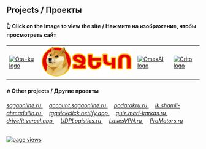 ## Projects / Проекты

#### 👆 Click on the image to view the site / Нажмите на изображение, чтобы просмотреть сайт
<table>
  <tr>
    <td>
      <a href="https://ota-ku.am">
        <img src="https://ota-ku.am/img/ota-ku-kashima.png" alt="Ota-ku logo" style="width: 400px;">
      </a>
    </td>
    <td>
      <a href="https://jacko-food.github.io/jacko/">
        <img src="https://github.com/jacko-food/jacko/blob/main/assets/img/jacko/jacko-logo-template-3.png" alt="Jacko logo" style="width: 400px;">
      </a>
    </td>
    <td>
      <a href="https://www.omexai.com/">
        <img src="https://dev.omexai.com/images/logo.svg" alt="OmexAI logo" style="width: 400px;">
      </a>
    </td>
    <td>
      <a href="https://w33bvgl.github.io/Crito/">
        <img src="https://w33bvgl.github.io/Crito/img/Logo.png" alt="Crito logo" style="width: 400px;">
      </a>
    </td>
  </tr>
</table>

#### 🔥 Other projects / Другие проекты
<div>
  <a href="https://sagaonline.ru/">
    <i>sagaonline.ru</i>
  </a>
  ㅤ
  <a href="https://account.sagaonline.ru/">
    <i>account.sagaonline.ru</i>
  </a>
  ㅤ
  <a href="https://podarokru.ru/">
    <i>podarokru.ru</i>
  </a>
  ㅤ
  <a href="https://lk.shamil-ahmadullin.ru/">
    <i>lk.shamil-ahmadullin.ru</i>
  </a>
  ㅤ
  <a href="https://tgquickclick.netlify.app/">
    <i>tgquickclick.netlify.app</i>
  </a>
  ㅤ
  <a href="https://quiz.mari-karkas.ru/">
    <i>quiz.mari-karkas.ru</i>
  </a>
  ㅤ
  <a href="https://drive-fit.vercel.app/">
    <i>drivefit.vercel.app</i>
  </a>
  ㅤ
  <a href="https://w33bvgl.github.io/UDPLogistics/">
    <i>UDPLogistics.ru</i>
  </a>
    ㅤ
  <a href="https://w33bvgl.github.io/LasesVPN/">
    <i>LasesVPN.ru</i>
  </a>
    ㅤ
  <a href="https://w33bvgl.github.io/ProMotors/">
    <i>ProMotors.ru</i>
  </a>
</div>
<br>

<p align="left">
  <a href="https://github.com/w33bvGL/w33bvGL">
    <img src="https://komarev.com/ghpvc/?username=w33bvGL" alt="page views" />
  </a>
</p>

